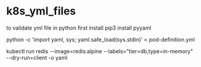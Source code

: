 # k8s_yml_files
to validate yml file in python 
first install pip3 install pyyaml

python -c 'import yaml, sys; yaml.safe_load(sys.stdin)' < pod-definition.yml



kubectl run redis --image=redis:alpine --labels="tier=db,type=in-memory" --dry-run=client -o yaml
